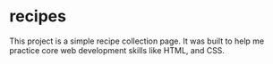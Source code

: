 # recipes
This project is a simple recipe collection page. It was built to help me practice core web development skills like HTML, and CSS.